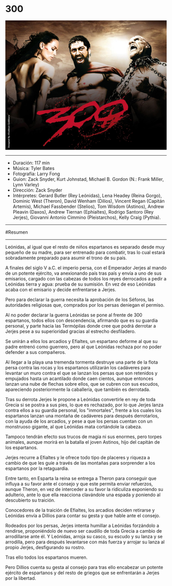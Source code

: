 
# 300
![Screenshot](img/300.jpg) 
***
- Duración: 117 min
- Música: Tyler Bates
- Fotografía: Larry Fong
- Guion: Zack Snyder, Kurt Johnstad, Michael B. Gordon (N.: Frank Miller, Lynn Varley)
- Dirección: Zack Snyder
- Intérpretes: Gerard Butler (Rey Leónidas), Lena Headey (Reina Gorgo), Dominic West (Theron), David Wenham (Dilios), Vincent Regan (Capitán Artemis), Michael Fassbender (Stelios), Tom Wisdom (Astinos), Andrew Pleavin (Daxos), Andrew Tiernan (Ephialtes), Rodrigo Santoro (Rey Jerjes), Giovanni Antonio Cimmino (Pleistarchos), Kelly Craig (Pythia). 
***
#Resumen
***
Leónidas, al igual que el resto de niños espartanos es separado desde muy pequeño de su madre, para ser entrenado para combatir, tras lo cual estará sobradamente preparado para asumir el trono de su país.

A finales del siglo V a.C. el imperio persa, con el Emperador Jerjes al mando de un potente ejército, va anexionando país tras país y envía a uno de sus emisarios, cargado con las cabezas de todos los reyes derrocados a pedir a Leónidas tierra y agua: prueba de su sumisión. En vez de eso Leónidas acaba con el emisario y decide enfrentarse a Jerjes.

Pero para declarar la guerra necesita la aprobación de los Séforos, las autoridades religiosas que, comprados por los persas deniegan el permiso.

Al no poder declarar la guerra Leónidas se pone al frente de 300 espartanos, todos ellos con descendencia, afirmando que es su guardia personal, y parte hacia las Termópilas donde cree que podrá derrotar a Jerjes pese a su superioridad gracias al estrecho desfiladero.

Se unirán a ellos los arcadios y Efialtes, un espartano deforme al que su padre entrenó como guerrero, pero al que Leónidas rechaza por no poder defender a sus compañeros.

Al llegar a la playa una tremenda tormenta destruye una parte de la flota persa contra las rocas y los espartanos utilizarán los cadáveres para levantar un muro contra el que se lanzan los persas que son retenidos y empujados hasta un acantilado donde caen cientos, aunque entonces lanzan una nube de flechas sobre ellos, que se cubren con sus escudos, apareciendo posteriormente la caballería, que también es derrotada.

Tras su derrota Jerjes le propone a Leónidas convertirle en rey de toda Grecia si se postra a sus pies, lo que es rechazado, por lo que Jerjes lanza contra ellos a su guardia personal, los "inmortales", frente a los cuales los espartanos lanzan una montaña de cadáveres para después derrotarlos, con la ayuda de los arcadios, y pese a que los persas cuentan con un monstruoso gigante, al que Leónidas mata cortándole la cabeza.

Tampoco tendrán efecto sus trucos de magia ni sus enormes, pero torpes animales, aunque morirá en la batalla el joven Astinos, hijo del capitán de los espartanos.

Jerjes recurre a Efialtes y le ofrece todo tipo de placeres y riqueza a cambio de que les guíe a través de las montañas para sorprender a los espartanos por la retaguardia.

Entre tanto, en Esparta la reina se entrega a Theron para conseguir que influya a su favor ante el consejo y que este permita enviar refuerzos, aunque Theron, en vez de interceder a su favor la ridiculiza exponiendo su adulterio, ante lo que ella reacciona clavándole una espada y poniendo al descubierto su traición.

Conocedores de la traición de Efialtes, los arcadios deciden retirarse y Leónidas envía a Dillios para contar su gesta y que hable ante el consejo.

Rodeados por los persas, Jerjes intenta humillar a Leónidas forzándolo a rendirse, proponiéndolo de nuevo ser caudillo de toda Grecia a cambio de arrodillarse ante él. Y Leónidas, arroja su casco, su escudo y su lanza y se arrodilla, pero para después levantarse con más fuerza y arrojar su lanza al propio Jerjes, desfigurando su rostro.

Tras ello todos los espartanos mueren.

Pero Dillios cuenta su gesta al consejo para tras ello encabezar un potente ejército de espartanos y del 
resto de griegos que se enfrentarán a Jerjes por la libertad.


